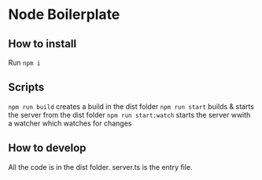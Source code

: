 # Node Boilerplate

## How to install

Run `npm i`

## Scripts

`npm run build` creates a build in the dist folder
`npm run start` builds & starts the server from the dist folder
`npm run start:watch` starts the server wwith a watcher which watches for changes


## How to develop

All the code is in the dist folder. server.ts is the entry file.

